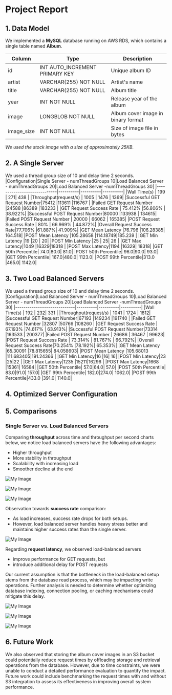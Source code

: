 # Project Report

## 1. Data Model
We implemented a **MySQL** database running on AWS RDS, which contains a single table named **Album**.

|Column|Type|Description|
|------|----|-----------|
|id|INT AUTO_INCREMENT PRIMARY KEY|Unique album ID|
|artist|VARCHAR(255) NOT NULL|Artist's name|
|title|VARCHAR(255) NOT NULL|Album title|
|year|INT NOT NULL|Release year of the album|
|image|LONGBLOB NOT NULL|Album cover image in binary format|
|image_size|INT NOT NULL|Size of image file in bytes|

*We used the stock image with a size of approximately 25KB.*

## 2. A Single Server
We used a thread group size of 10 and delay time 2 seconds. 
|Configuration|Single Server - numThreadGroups 10|Load Balanced Server - numThreadGroups 20|Load Balanced Server -numThreadGroups 30|
|-----------------------------|----------|----------|----------|
|Wall Time(s)                 | 199      |       271|   438     |
|Throughput(request/s)        |   1005   |   1476   | 1369|
|Successful GET Request Number|75412     |113611    |116767 |
|Failed GET Request Number    |24588     |86389     |183233 |
|GET Request Success Rate     |  75.412% |56.806%   | 38.922%|
|Successful POST Request Number|80000    |133938    | 134615|
|Failed POST Request Number   |  20000   |  66062   | 165385|
|POST Request Success Rate    | 80%  | 66.969%  | 44.872%|
|Overall Request Success Rate|77.706%    |61.887%| 41.909%|
|GET Mean Latency            |76.796   |106.28385| 164.518|
|POST Mean Latency         |105.28658 |114.18749|185.239 |
|GET Min Latency           |19          |20     |       20|
|POST Min Latency         |25        |    25|       26 |
|GET Max Latency|1049 |16329|18318 |
|POST Max Latency|1194 |16329| 18318|
|GET 50th Percentile| 74.0|80.0| 81.0|
|POST 50th Percentile| 96.0|90.0| 93.0|
|GET 99th Percentile| 167.0|480.0| 1123.0|
|POST 99th Percentile|313.0 |465.0| 1142.0|


## 3. Two Load Balanced Servers
We used a thread group size of 10 and delay time 2 seconds. 
|Configuration|Load Balanced Server - numThreadGroups 10|Load Balanced Server - numThreadGroups 20|Load Balanced Server -numThreadGroups 30|
|-----------------------------|----------|----------|----------|
|Wall Time(s)                 | 192      |       232|   331     |
|Throughput(request/s)        |   1041   |   1724   | 1812|
|Successful GET Request Number|67193     |149234    |191740 |
|Failed GET Request Number    |32807     |50766     |108260 |
|GET Request Success Rate     |  67.193% |74.617%   | 63.913%|
|Successful POST Request Number|73314    |163533    | 200377|
|Failed POST Request Number   |  26686   |  36467   | 99623|
|POST Request Success Rate    | 73.314%  | 81.767%  | 66.792%|
|Overall Request Success Rate|70.254%    |78.192%| 65.353%|
|GET Mean Latency            |65.30091   |78.815655| 84.058603|
|POST Mean Latency         |105.68013 |111.683405|191.24366 |
|GET Min Latency|16 |16| 16|
|POST Min Latency|23 |25|22 |
|GET Max Latency|1235 |15211|16296 |
|POST Max Latency|1668 |15361| 16584|
|GET 50th Percentile| 57.0|64.0| 57.0|
|POST 50th Percentile| 83.0|91.0| 157.0|
|GET 99th Percentile| 182.0|274.0| 1062.0|
|POST 99th Percentile|433.0 |391.0| 1140.0|


## 4. Optimized Server Configuration

## 5. Comparisons

### Single Server vs. Load Balanced Servers

Comparing **throughput** across time and throughput per second charts below, we notice load balanced servers have the following advantages:
- Higher throughput
- More stability in throughput
- Scalability with increasing load
- Smoother decline at the end

![My Image](charts/SingleServer.png)

![My Image](charts/LoadBalancedServer.png)

![My Image](charts/Single-Load-ThrougputComparison.png)

Observation towards **success rate** comparison:
- As load increases, success rate drops for both setups.
- However, load balanced server handles heavy stress better and maintains higher success rates than the single server.
  
![My Image](charts/Single-Load-SuccessRate.png)

Regarding **request latency**, we observed load-balanced servers
- improve performance for GET requests, but
- introduce additional delay for POST requests

Our current assumption is that the bottleneck in the load-balanced setup stems from the database read process, which may be impacting write operations. Further analysis is needed to determine whether optimizing database indexing, connection pooling, or caching mechanisms could mitigate this delay.

![My Image](charts/Single-Load-MeanLatency.png)

![My Image](charts/Single-Load-P50Latency.png)

![My Image](charts/Single-Load-P99Latency.png)

## 6. Future Work

We also observed that storing the album cover images in an S3 bucket could potentially reduce request times by offloading storage and retrieval operations from the database. However, due to time constraints, we were unable to conduct a detailed performance evaluation to quantify the impact. Future work could include benchmarking the request times with and without S3 integration to assess its effectiveness in improving overall system performance.
